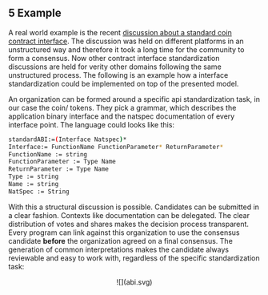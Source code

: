 ## 5 Example
A real world example is the recent [discussion about a standard coin contract interface](https://github.com/ethereum/EIPs/issues/20). The discussion was held on different platforms in an unstructured way and therefore it took a long time for the community to form a consensus. Now other contract interface standardization discussions are held for verity other domains following the same unstructured process. The following is an example how a interface standardization could be implemented on top of the presented model.


An organization can be formed around a specific api standardization task, in our case the coin/ tokens. They pick a grammar, which describes the application binary interface and the natspec documentation of every interface point.
The language could looks like this:

```sh
standardABI:=(Interface Natspec)*
Interface:= FunctionName FunctionParameter* ReturnParameter*
FunctionName := string
FunctionParameter := Type Name
ReturnParameter := Type Name
Type := string
Name := string
NatSpec := String
```

With this a structural discussion is possible. Candidates can be submitted in a clear fashion. Contexts like documentation can be delegated. The clear distribution of votes and shares makes the decision process transparent. Every program can link against this organization to use the consensus candidate **before** the organization agreed on a final consensus. The generation of common interpretations makes the candidate always reviewable and easy to work with, regardless of the specific standardization task:

<center> ![](abi.svg) </center>

